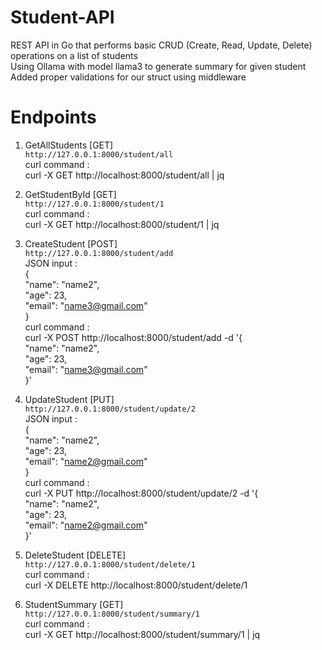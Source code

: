 # Student-API
REST API in Go that performs basic CRUD (Create, Read, Update, Delete) operations on a list of students  
Using Ollama with model llama3 to generate summary for given student  
Added proper validations for our struct using middleware  


# Endpoints
1. GetAllStudents [GET]  
   ``` http://127.0.0.1:8000/student/all ```  
   curl command :  
   curl -X GET http://localhost:8000/student/all | jq  

2. GetStudentById [GET]  
   ``` http://127.0.0.1:8000/student/1 ```  
   curl command :  
   curl -X GET http://localhost:8000/student/1 | jq  
   
3. CreateStudent [POST]  
   ``` http://127.0.0.1:8000/student/add ```  
   JSON input :  
   {  
    "name": "name2",  
    "age": 23,  
    "email": "name3@gmail.com"  
    }  
   curl command :  
   curl -X POST http://localhost:8000/student/add -d '{  
      "name": "name2",  
      "age": 23,  
      "email": "name3@gmail.com"  
    }'

4. UpdateStudent [PUT]  
   ``` http://127.0.0.1:8000/student/update/2 ```  
   JSON input :  
   {  
    "name": "name2",  
    "age": 23,  
    "email": "name2@gmail.com"  
    }  
   curl command :  
   curl -X PUT http://localhost:8000/student/update/2 -d '{  
      "name": "name2",  
      "age": 23,  
      "email": "name2@gmail.com"  
    }'

5. DeleteStudent [DELETE]  
   ``` http://127.0.0.1:8000/student/delete/1 ```  
   curl command :  
   curl -X DELETE http://localhost:8000/student/delete/1

7. StudentSummary [GET]  
   ``` http://127.0.0.1:8000/student/summary/1 ```  
   curl command :  
   curl -X GET http://localhost:8000/student/summary/1 | jq
